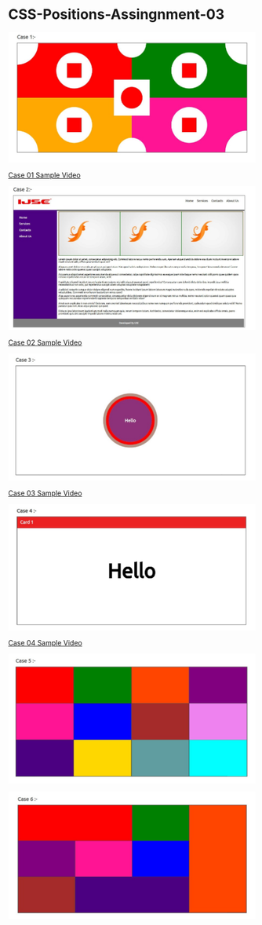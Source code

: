 # CSS-Positions-Assingnment-03

![](README_Assets/Case-01.jpg)

<a href="https://www.youtube.com/watch?v=bVa2NcYX9DE" target="_blank"> Case 01 Sample Video </a>

![](README_Assets/Case-02.jpg)

<a href="https://www.youtube.com/watch?v=drlPgs67aXI" target="_blank"> Case 02 Sample Video </a>

![](README_Assets/Case-03.jpg)

<a href="https://www.youtube.com/watch?v=qp322mFSI9c" target="_blank"> Case 03 Sample Video </a>

![](README_Assets/Case-04.jpg)

<a href="https://www.youtube.com/watch?v=XnglcYJknxc" target="_blank"> Case 04 Sample Video </a>

![](README_Assets/Case-05.jpg)

![](README_Assets/Case-06.jpg)


